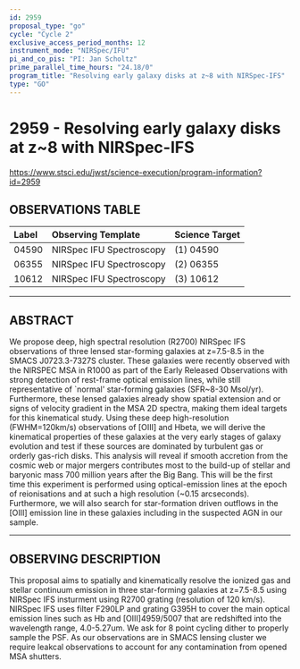 ```yaml
---
id: 2959
proposal_type: "go"
cycle: "Cycle 2"
exclusive_access_period_months: 12
instrument_mode: "NIRSpec/IFU"
pi_and_co_pis: "PI: Jan Scholtz"
prime_parallel_time_hours: "24.18/0"
program_title: "Resolving early galaxy disks at z~8 with NIRSpec-IFS"
type: "GO"
---
```

# 2959 - Resolving early galaxy disks at z~8 with NIRSpec-IFS
https://www.stsci.edu/jwst/science-execution/program-information?id=2959
## OBSERVATIONS TABLE
| Label | Observing Template       | Science Target |
| :---- | :----------------------- | :------------- |
| 04590 | NIRSpec IFU Spectroscopy | (1) 04590      |
| 06355 | NIRSpec IFU Spectroscopy | (2) 06355      |
| 10612 | NIRSpec IFU Spectroscopy | (3) 10612      |

---

## ABSTRACT

We propose deep, high spectral resolution (R2700) NIRSpec IFS observations of three lensed star-forming galaxies at z=7.5-8.5 in the SMACS J0723.3-7327S cluster. These galaxies were recently observed with the NIRSPEC MSA in R1000 as part of the Early Released Observations with strong detection of rest-frame optical emission lines, while still representative of `normal' star-forming galaxies (SFR~8-30 Msol/yr). Furthermore, these lensed galaxies already show spatial extension and or signs of velocity gradient in the MSA 2D spectra, making them ideal targets for this kinematical study. Using these deep high-resolution (FWHM=120km/s) observations of [OIII] and Hbeta, we will derive the kinematical properties of these galaxies at the very early stages of galaxy evolution and test if these sources are dominated by turbulent gas or orderly gas-rich disks. This analysis will reveal if smooth accretion from the cosmic web or major mergers contributes most to the build-up of stellar and baryonic mass 700 million years after the Big Bang. This will be the first time this experiment is performed using optical-emission lines at the epoch of reionisations and at such a high resolution (~0.15 arcseconds). Furthermore, we will also search for star-formation driven outflows in the [OIII] emission line in these galaxies including in the suspected AGN in our sample.

---

## OBSERVING DESCRIPTION

This proposal aims to spatially and kinematically resolve the ionized gas and stellar continuum emission in three star-forming galaxies at z=7.5-8.5 using NIRSpec IFS insturment using R2700 grating (resolution of 120 km/s). NIRSpec IFS uses filter F290LP and grating G395H to cover the main optical emission lines such as Hb and [OIII]4959/5007 that are redshifted into the wavelength range, 4.0-5.27um. We ask for 8 point cycling dither to properly sample the PSF. As our observations are in SMACS lensing cluster we require leakcal observations to account for any contamination from opened MSA shutters.